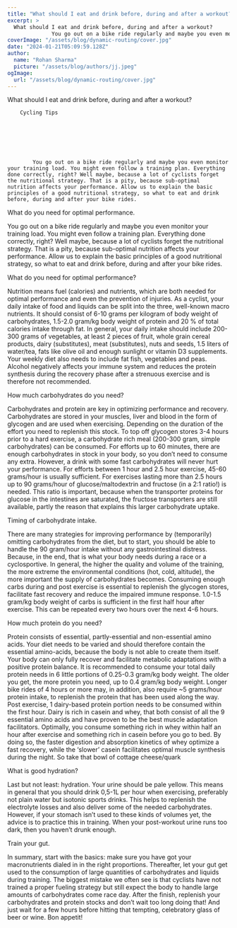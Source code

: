 ```yaml
---
title: "What should I eat and drink before, during and after a workout?"
excerpt: >
  What should I eat and drink before, during and after a workout?
              You go out on a bike ride regularly and maybe you even monitor your training load. You might even follow a training plan. Ev
coverImage: "/assets/blog/dynamic-routing/cover.jpg"
date: "2024-01-21T05:09:59.128Z"
author:
  name: "Rohan Sharma"
  picture: "/assets/blog/authors/jj.jpeg"
ogImage:
  url: "/assets/blog/dynamic-routing/cover.jpg"
---
```


What should I eat and drink before, during and after a workout?

        Cycling Tips      

  

  

  

			You go out on a bike ride regularly and maybe you even monitor your training load. You might even follow a training plan. Everything done correctly, right? Well maybe, because a lot of cyclists forget the nutritional strategy. That is a pity, because sub-optimal nutrition affects your performance. Allow us to explain the basic principles of a good nutritional strategy, so what to eat and drink before, during and after your bike rides.

What do you need for optimal performance.

You go out on a bike ride regularly and maybe you even monitor your training load. You might even follow a training plan. Everything done correctly, right? Well maybe, because a lot of cyclists forget the nutritional strategy. That is a pity, because sub-optimal nutrition affects your performance. Allow us to explain the basic principles of a good nutritional strategy, so what to eat and drink before, during and after your bike rides.

What do you need for optimal performance?

Nutrition means fuel (calories) and nutrients, which are both needed for optimal performance and even the prevention of injuries. As a cyclist, your daily intake of food and liquids can be split into the three, well-known macro nutrients. It should consist of 6-10 grams per kilogram of body weight of carbohydrates, 1.5-2.0 gram/kg body weight of protein and 20 % of total calories intake through fat. In general, your daily intake should include 200-300 grams of vegetables, at least 2 pieces of fruit, whole grain cereal products, dairy (substitutes), meat (substitutes), nuts and seeds, 1.5 liters of water/tea, fats like olive oil and enough sunlight or vitamin D3 supplements. Your weekly diet also needs to include fat fish, vegetables and peas. Alcohol negatively affects your immune system and reduces the protein synthesis during the recovery phase after a strenuous exercise and is therefore not recommended.

How much carbohydrates do you need?

Carbohydrates and protein are key in optimizing performance and recovery. Carbohydrates are stored in your muscles, liver and blood in the form of glycogen and are used when exercising. Depending on the duration of the effort you need to replenish this stock. To top off glycogen stores 3-4 hours prior to a hard exercise, a carbohydrate rich meal (200-300 gram, simple carbohydrates) can be consumed. For efforts up to 60 minutes, there are enough carbohydrates in stock in your body, so you don’t need to consume any extra. However, a drink with some fast carbohydrates will never hurt your performance. For efforts between 1 hour and 2.5 hour exercise, 45-60 grams/hour is usually sufficient. For exercises lasting more than 2.5 hours up to 90 grams/hour of glucose/maltodextrin and fructose (in a 2:1 ratio!) is needed. This ratio is important, because when the transporter proteins for glucose in the intestines are saturated, the fructose transporters are still available, partly the reason that explains this larger carbohydrate uptake.

Timing of carbohydrate intake.

There are many strategies for improving performance by (temporarily) omitting carbohydrates from the diet, but to start, you should be able to handle the 90 gram/hour intake without any gastrointestinal distress. Because, in the end, that is what your body needs during a race or a cyclosportive. In general, the higher the quality and volume of the training, the more extreme the environmental conditions (hot, cold, altitude), the more important the supply of carbohydrates becomes. Consuming enough carbs during and post exercise is essential to replenish the glycogen stores, facilitate fast recovery and reduce the impaired immune response. 1.0-1.5 gram/kg body weight of carbs is sufficient in the first half hour after exercise. This can be repeated every two hours over the next 4-6 hours.

How much protein do you need?

Protein consists of essential, partly-essential and non-essential amino acids. Your diet needs to be varied and should therefore contain the essential amino-acids, because the body is not able to create them itself. Your body can only fully recover and facilitate metabolic adaptations with a positive protein balance. It is recommended to consume your total daily protein needs in 6 little portions of 0.25-0.3 gram/kg body weight. The older you get, the more protein you need, up to 0.4 gram/kg body weight. Longer bike rides of 4 hours or more may, in addition, also require ~5 grams/hour protein intake, to replenish the protein that has been used along the way. Post exercise, 1 dairy-based protein portion needs to be consumed within the first hour. Dairy is rich in casein and whey, that both consist of all the 9 essential amino acids and have proven to be the best muscle adaptation facilitators. Optimally, you consume something rich in whey within half an hour after exercise and something rich in casein before you go to bed. By doing so, the faster digestion and absorption kinetics of whey optimize a fast recovery, while the ‘slower’ casein facilitates optimal muscle synthesis during the night. So take that bowl of cottage cheese/quark

What is good hydration?

Last but not least: hydration. Your urine should be pale yellow. This means in general that you should drink 0,5-1L per hour when exercising, preferably not plain water but isotonic sports drinks. This helps to replenish the electrolyte losses and also deliver some of the needed carbohydrates. However, if your stomach isn’t used to these kinds of volumes yet, the advice is to practice this in training. When your post-workout urine runs too dark, then you haven’t drunk enough.

Train your gut.

In summary, start with the basics: make sure you have got your macronutrients dialed in in the right proportions. Thereafter, let your gut get used to the consumption of large quantities of carbohydrates and liquids during training. The biggest mistake we often see is that cyclists have not trained a proper fueling strategy but still expect the body to handle large amounts of carbohydrates come race day. After the finish, replenish your carbohydrates and protein stocks and don’t wait too long doing that! And just wait for a few hours before hitting that tempting, celebratory glass of beer or wine. Bon appetit!